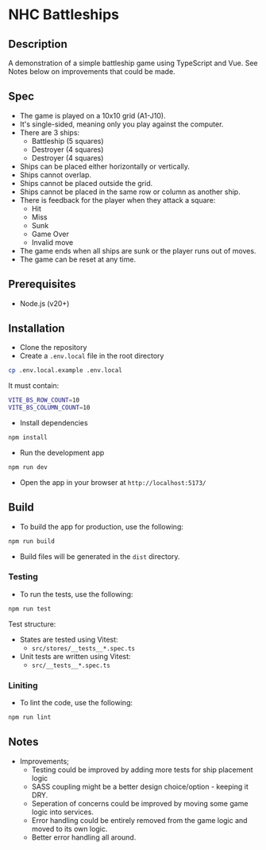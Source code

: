 # NHC Battleships

## Description
A demonstration of a simple battleship game using TypeScript and Vue.
See Notes below on improvements that could be made.

## Spec
- The game is played on a 10x10 grid (A1-J10).
- It's single-sided, meaning only you play against the computer.
- There are 3 ships:
  - Battleship (5 squares)
  - Destroyer (4 squares)
  - Destroyer (4 squares)
- Ships can be placed either horizontally or vertically.
- Ships cannot overlap.
- Ships cannot be placed outside the grid.
- Ships cannot be placed in the same row or column as another ship.
- There is feedback for the player when they attack a square:
  - Hit
  - Miss
  - Sunk
  - Game Over
  - Invalid move
- The game ends when all ships are sunk or the player runs out of moves.
- The game can be reset at any time.

## Prerequisites
- Node.js (v20+)
## Installation
- Clone the repository
- Create a `.env.local` file in the root directory
```bash
cp .env.local.example .env.local
```
It must contain:
```bash
VITE_BS_ROW_COUNT=10
VITE_BS_COLUMN_COUNT=10
```
- Install dependencies
```bash
npm install
```
- Run the development app
```bash
npm run dev
```
- Open the app in your browser at `http://localhost:5173/`

## Build
- To build the app for production, use the following:
```bash
npm run build
```
- Build files will be generated in the `dist` directory.

### Testing
- To run the tests, use the following:
```bash
npm run test
```

Test structure:
- States are tested using Vitest:
  - `src/stores/__tests__*.spec.ts`
- Unit tests are written using Vitest:
  - `src/__tests__*.spec.ts`

### Liniting
- To lint the code, use the following:
```bash
npm run lint
```

## Notes

- Improvements;
    - Testing could be improved by adding more tests for ship placement logic
    - SASS coupling might be a better design choice/option - keeping it DRY.
    - Seperation of concerns could be improved by moving some game logic into services.
    - Error handling could be entirely removed from the game logic and moved to its own logic.
    - Better error handling all around.

